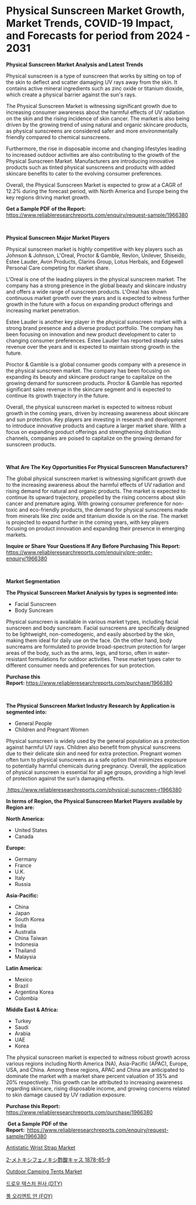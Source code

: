 <p><h1>Physical Sunscreen Market Growth, Market Trends, COVID-19 Impact, and Forecasts for period from 2024 - 2031</h1></p><p><strong>Physical Sunscreen Market Analysis and Latest Trends</strong></p>
<p><p>Physical sunscreen is a type of sunscreen that works by sitting on top of the skin to deflect and scatter damaging UV rays away from the skin. It contains active mineral ingredients such as zinc oxide or titanium dioxide, which create a physical barrier against the sun's rays.</p><p>The Physical Sunscreen Market is witnessing significant growth due to increasing consumer awareness about the harmful effects of UV radiation on the skin and the rising incidence of skin cancer. The market is also being driven by the growing trend of using natural and organic skincare products, as physical sunscreens are considered safer and more environmentally friendly compared to chemical sunscreens.</p><p>Furthermore, the rise in disposable income and changing lifestyles leading to increased outdoor activities are also contributing to the growth of the Physical Sunscreen Market. Manufacturers are introducing innovative products such as tinted physical sunscreens and products with added skincare benefits to cater to the evolving consumer preferences.</p><p>Overall, the Physical Sunscreen Market is expected to grow at a CAGR of 12.2% during the forecast period, with North America and Europe being the key regions driving market growth.</p></p>
<p><strong>Get a Sample PDF of the Report:&nbsp;</strong> <a href="https://www.reliableresearchreports.com/enquiry/request-sample/1966380">https://www.reliableresearchreports.com/enquiry/request-sample/1966380</a></p>
<p>&nbsp;</p>
<p><strong>Physical Sunscreen Major Market Players</strong></p>
<p><p>Physical sunscreen market is highly competitive with key players such as Johnson & Johnson, L'Oreal, Proctor & Gamble, Revlon, Unilever, Shiseido, Estee Lauder, Avon Products, Clarins Group, Lotus Herbals, and Edgewell Personal Care competing for market share.</p><p>L'Oreal is one of the leading players in the physical sunscreen market. The company has a strong presence in the global beauty and skincare industry and offers a wide range of sunscreen products. L'Oreal has shown continuous market growth over the years and is expected to witness further growth in the future with a focus on expanding product offerings and increasing market penetration.</p><p>Estee Lauder is another key player in the physical sunscreen market with a strong brand presence and a diverse product portfolio. The company has been focusing on innovation and new product development to cater to changing consumer preferences. Estee Lauder has reported steady sales revenue over the years and is expected to maintain strong growth in the future.</p><p>Proctor & Gamble is a global consumer goods company with a presence in the physical sunscreen market. The company has been focusing on expanding its beauty and skincare product range to capitalize on the growing demand for sunscreen products. Proctor & Gamble has reported significant sales revenue in the skincare segment and is expected to continue its growth trajectory in the future.</p><p>Overall, the physical sunscreen market is expected to witness robust growth in the coming years, driven by increasing awareness about skincare and sun protection. Key players are investing in research and development to introduce innovative products and capture a larger market share. With a focus on expanding product offerings and strengthening distribution channels, companies are poised to capitalize on the growing demand for sunscreen products.</p></p>
<p>&nbsp;</p>
<p><strong>What Are The Key Opportunities For Physical Sunscreen Manufacturers?</strong></p>
<p><p>The global physical sunscreen market is witnessing significant growth due to the increasing awareness about the harmful effects of UV radiation and rising demand for natural and organic products. The market is expected to continue its upward trajectory, propelled by the rising concerns about skin cancer and premature aging. With growing consumer preference for non-toxic and eco-friendly products, the demand for physical sunscreens made from minerals like zinc oxide and titanium dioxide is on the rise. The market is projected to expand further in the coming years, with key players focusing on product innovation and expanding their presence in emerging markets.</p></p>
<p><strong>Inquire or Share Your Questions If Any Before Purchasing This Report:</strong> <a href="https://www.reliableresearchreports.com/enquiry/pre-order-enquiry/1966380">https://www.reliableresearchreports.com/enquiry/pre-order-enquiry/1966380</a></p>
<p>&nbsp;</p>
<p><strong>Market Segmentation</strong></p>
<p><strong>The Physical Sunscreen Market Analysis by types is segmented into:</strong></p>
<p><ul><li>Facial Sunscreen</li><li>Body Suncream</li></ul></p>
<p><p>Physical sunscreen is available in various market types, including facial sunscreen and body suncream. Facial sunscreens are specifically designed to be lightweight, non-comedogenic, and easily absorbed by the skin, making them ideal for daily use on the face. On the other hand, body suncreams are formulated to provide broad-spectrum protection for larger areas of the body, such as the arms, legs, and torso, often in water-resistant formulations for outdoor activities. These market types cater to different consumer needs and preferences for sun protection.</p></p>
<p><strong>Purchase this Report:&nbsp;</strong><a href="https://www.reliableresearchreports.com/purchase/1966380">https://www.reliableresearchreports.com/purchase/1966380</a></p>
<p>&nbsp;</p>
<p><strong>The Physical Sunscreen Market Industry Research by Application is segmented into:</strong></p>
<p><ul><li>General People</li><li>Children and Pregnant Women</li></ul></p>
<p><p>Physical sunscreen is widely used by the general population as a protection against harmful UV rays. Children also benefit from physical sunscreens due to their delicate skin and need for extra protection. Pregnant women often turn to physical sunscreens as a safe option that minimizes exposure to potentially harmful chemicals during pregnancy. Overall, the application of physical sunscreen is essential for all age groups, providing a high level of protection against the sun's damaging effects.</p></p>
<p><a href="https://www.reliableresearchreports.com/physical-sunscreen-r1966380">&nbsp;https://www.reliableresearchreports.com/physical-sunscreen-r1966380</a></p>
<p><strong>In terms of Region, the Physical Sunscreen Market Players available by Region are:</strong></p>
<p>
    <p> <strong> North America: </strong>
        <ul>
            <li>United States</li>
            <li>Canada</li>
        </ul>
        </p> 
    <p> <strong> Europe: </strong>
        <ul>
            <li>Germany</li>
            <li>France</li>
            <li>U.K.</li>
            <li>Italy</li>
            <li>Russia</li>
        </ul>
        </p> 
    <p> <strong> Asia-Pacific: </strong>
        <ul>
            <li>China</li>
            <li>Japan</li>
            <li>South Korea</li>
            <li>India</li>
            <li>Australia</li>
            <li>China Taiwan</li>
            <li>Indonesia</li>
            <li>Thailand</li>
            <li>Malaysia</li>
        </ul>
        </p> 
    <p> <strong> Latin America: </strong>
        <ul>
            <li>Mexico</li>
            <li>Brazil</li>
            <li>Argentina Korea</li>
            <li>Colombia</li>
        </ul>
        </p> 
    <p> <strong> Middle East & Africa: </strong>
        <ul>
            <li>Turkey</li>
            <li>Saudi</li>
            <li>Arabia</li>
            <li>UAE</li>
            <li>Korea</li>
        </ul>
    </p>
    </p>
<p><p>The physical sunscreen market is expected to witness robust growth across various regions including North America (NA), Asia-Pacific (APAC), Europe, USA, and China. Among these regions, APAC and China are anticipated to dominate the market with a market share percent valuation of 35% and 20% respectively. This growth can be attributed to increasing awareness regarding skincare, rising disposable income, and growing concerns related to skin damage caused by UV radiation exposure.</p></p>
<p><strong>Purchase this Report: </strong><a href="https://www.reliableresearchreports.com/purchase/1966380">https://www.reliableresearchreports.com/purchase/1966380</a></p>
<p>&nbsp;<strong>Get a Sample PDF of the Report:&nbsp;&nbsp;</strong><a href="https://www.reliableresearchreports.com/enquiry/request-sample/1966380">https://www.reliableresearchreports.com/enquiry/request-sample/1966380</a></p>
<p><strong></strong></p>
<p><p><a href="https://github.com/marthawweekle/Market-Research-Report-List-1/blob/main/antistatic-wrist-strap-market.md">Antistatic Wrist Strap Market</a></p><p><a href="https://github.com/LuzHills1972/Market-Research-Report-List-1/blob/main/7023688143169.md">2-メトキシフェノキシ酢酸キャス 1878-85-9</a></p><p><a href="https://github.com/HenrietteMills1/Market-Research-Report-List-1/blob/main/outdoor-camping-tents-market.md">Outdoor Camping Tents Market</a></p><p><a href="https://github.com/oajzkywllm460/Market-Research-Report-List-2/blob/main/7937387150912.md">드로우 텍스처 원사 (DTY)</a></p><p><a href="https://github.com/vsr06p4p49/Market-Research-Report-List-2/blob/main/4901367150913.md">풀 오리엔트 얀 (FOY)</a></p></p>